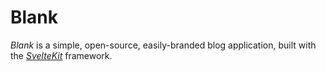 # Blank
*Blank* is a simple, open-source, easily-branded blog application, built with
the [*SvelteKit*](https://kit.svelte.dev/docs/kit) framework.
